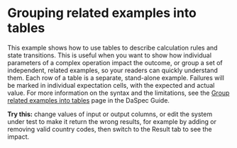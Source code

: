 # Grouping related examples into tables

This example shows how to use tables to describe calculation rules and state
transitions. This is useful when you want to show how individual parameters of
a complex operation impact the outcome, or group a set of independent, related
examples, so your readers can quickly understand them.  Each row of a table is
a separate, stand-alone example. Failures will be marked in individual
expectation cells, with the expected and actual value. For more information on
the syntax and the limitations, see the 
[Group related examples into tables](../../../guides/tables_as_sets_of_examples.md) page in the DaSpec Guide.  

**Try this:** change values of input or output columns, or edit the system under test to 
make it return the wrong results, for example by adding or removing valid country codes, 
then switch to the Result tab to see the impact.
